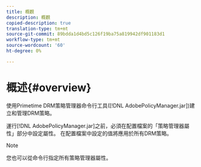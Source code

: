 ```yaml
---
title: 概觀
description: 概觀
copied-description: true
translation-type: tm+mt
source-git-commit: 89bdda1d4bd5c126f19ba75a819942df901183d1
workflow-type: tm+mt
source-wordcount: '60'
ht-degree: 0%

---
```



# 概述{#overview}

使用Primetime DRM策略管理器命令行工具([!DNL AdobePolicyManager.jar])建立和管理DRM策略。

運行[!DNL AdobePolicyManager.jar]之前，必須在配置檔案的「策略管理器屬性」部分中設定屬性。 在配置檔案中設定的值將應用於所有DRM策略。

>[!NOTE]
>
>您也可以從命令行指定所有策略管理器屬性。